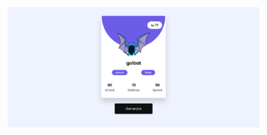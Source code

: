 <!-- Reference-style:  -->
![alt text][logo]

[logo]: ./images/Captura.PNG "Captura de Pokemon card generator app"